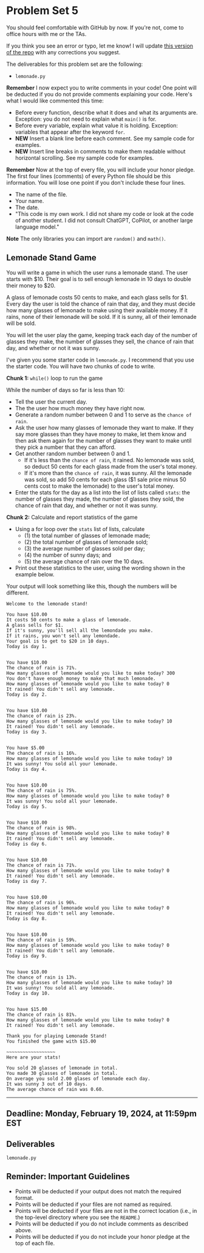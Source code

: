 # Problem Set 5
You should feel comfortable with GitHub by now. If you're not, come to office hours with me or the TAs.

If you think you see an error or typo, let me know! I will update [this version of the repo](https://github.com/CSCI1090-S24/ps5) with any corrections you suggest.

The deliverables for this problem set are the following:

* `lemonade.py`

**Remember** I now expect you to write comments in your code! One point will be deducted if you do not provide comments explaining your code. Here's what I would like commented this time:

* Before every function, describe what it does and what its arguments are. Exception: you do not need to explain what `main()` is for.
* Before every variable, explain what value it is holding. Exception: variables that appear after the keyword `for`.
* **NEW** Insert a blank line before each comment. See my sample code for examples.
* **NEW** Insert line breaks in comments to make them readable without horizontal scrolling. See my sample code for examples.

**Remember** Now at the top of every file, you will include your honor pledge. The first four lines (comments) of every Python file should be this information. You will lose one point if you don't include these four lines.

* The name of the file.
* Your name.
* The date.
* "This code is my own work. I did not share my code or look at the code of another student. I did not consult ChatGPT, CoPilot, or another large language model."

**Note** The only libraries you can import are `random()` and `math()`. 

## Lemonade Stand Game
You will write a game in which the user runs a lemonade stand. The user starts with $10. Their goal is to sell enough lemonade in 10 days to double their money to $20. 

A glass of lemonade costs 50 cents to make, and each glass sells for $1. Every day the user is told the chance of rain that day, and they must decide how many glasses of lemonade to make using their available money. If it rains, none of their lemonade will be sold. If it is sunny, all of their lemonade will be sold.

You will let the user play the game, keeping track each day of the number of glasses they make, the number of glasses they sell, the chance of rain that day, and whether or not it was sunny.

I've given you some starter code in `lemonade.py`. I recommend that you use the starter code. You will have two chunks of code to write.

**Chunk 1:** `while()` loop to run the game

While the number of days so far is less than 10:
  * Tell the user the current day.
  * The the user how much money they have right now.
  * Generate a random number between 0 and 1 to serve as the `chance of rain`.
  * Ask the user how many glasses of lemonade they want to make. If they say more glasses than they have money to make, let them know and then ask them again for the number of glasses they want to make until they pick a number that they can afford.
  * Get another random number between 0 and 1.
      - If it's less than the `chance of rain`, it rained. No lemonade was sold, so deduct 50 cents for each glass made from the user's total money.
      - If it's more than the `chance of rain`, it was sunny. All the lemonade was sold, so add 50 cents for each glass ($1 sale price minus 50 cents cost to make the lemonade) to the user's total money.
  * Enter the stats for the day as a list into the list of lists called `stats`: the number of glasses they made, the number of glasses they sold, the chance of rain that day, and whether or not it was sunny.

**Chunk 2:** Calculate and report statistics of the game
* Using a for loop over the `stats` list of lists, calculate
  - (1) the total number of glasses of lemonade made;
  - (2) the total number of glasses of lemonade sold;
  - (3) the average number of glasses sold per day;
  - (4) the number of sunny days; and
  - (5) the average chance of rain over the 10 days. 
* Print out these statistics to the user, using the wording shown in the example below.

Your output will look something like this, though the numbers will be different.

```
Welcome to the lemonade stand!

You have $10.00
It costs 50 cents to make a glass of lemonade.
A glass sells for $1.
If it's sunny, you'll sell all the lemondade you make.
If it rains, you won't sell any lemondade.
Your goal is to get to $20 in 10 days.
Today is day 1.


You have $10.00
The chance of rain is 71%.
How many glasses of lemonade would you like to make today? 300
You don't have enough money to make that much lemonade.
How many glasses of lemonade would you like to make today? 0
It rained! You didn't sell any lemonade.
Today is day 2.


You have $10.00
The chance of rain is 23%.
How many glasses of lemonade would you like to make today? 10
It rained! You didn't sell any lemonade.
Today is day 3.


You have $5.00
The chance of rain is 16%.
How many glasses of lemonade would you like to make today? 10
It was sunny! You sold all your lemonade.
Today is day 4.


You have $10.00
The chance of rain is 75%.
How many glasses of lemonade would you like to make today? 0
It was sunny! You sold all your lemonade.
Today is day 5.


You have $10.00
The chance of rain is 98%.
How many glasses of lemonade would you like to make today? 0
It rained! You didn't sell any lemonade.
Today is day 6.


You have $10.00
The chance of rain is 71%.
How many glasses of lemonade would you like to make today? 0
It rained! You didn't sell any lemonade.
Today is day 7.


You have $10.00
The chance of rain is 96%.
How many glasses of lemonade would you like to make today? 0
It rained! You didn't sell any lemonade.
Today is day 8.


You have $10.00
The chance of rain is 59%.
How many glasses of lemonade would you like to make today? 0
It rained! You didn't sell any lemonade.
Today is day 9.


You have $10.00
The chance of rain is 13%.
How many glasses of lemonade would you like to make today? 10
It was sunny! You sold all any lemonade.
Today is day 10.


You have $15.00
The chance of rain is 81%.
How many glasses of lemonade would you like to make today? 0
It rained! You didn't sell any lemonade.

Thank you for playing Lemonade Stand!
You finished the game with $15.00

~~~~~~~~~~~~~~~~~~
Here are your stats!

You sold 20 glasses of lemonade in total.
You made 30 glasses of lemonade in total.
On average you sold 2.00 glases of lemonade each day.
It was sunny 3 out of 10 days.
The average chance of rain was 0.60.
```

---

## Deadline: Monday, February 19, 2024, at 11:59pm EST

## Deliverables

`lemonade.py`

## Reminder: Important Guidelines
* Points will be deducted if your output does not match the required format.
* Points will be deducted if your files are not named as required.
* Points will be deducted if your files are not in the correct location (i.e., in the top-level directory where you see the `README`.)
* Points will be deducted if you do not include comments as described above.
* Points will be deducted if you do not include your honor pledge at the top of each file.


